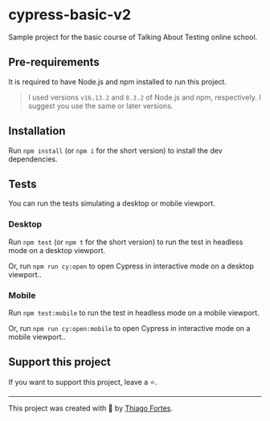 # cypress-basic-v2

Sample project for the basic course of Talking About Testing online school.

## Pre-requirements

It is required to have Node.js and npm installed to run this project.

> I used versions `v16.13.2` and `8.3.2` of Node.js and npm, respectively. I suggest you use the same or later versions.

## Installation

Run `npm install` (or `npm i` for the short version) to install the dev dependencies.

## Tests

You can run the tests simulating a desktop or mobile viewport.

### Desktop

Run `npm test` (or `npm t` for the short version) to run the test in headless mode on a desktop viewport.

Or, run `npm run cy:open` to open Cypress in interactive mode on a desktop viewport..

### Mobile

Run `npm test:mobile` to run the test in headless mode on a mobile viewport.

Or, run `npm run cy:open:mobile` to open Cypress in interactive mode on a mobile viewport..

## Support this project

If you want to support this project, leave a ⭐.

___

This project was created with 💚 by [Thiago Fortes](thiago.tsf.87@gmail.com).
